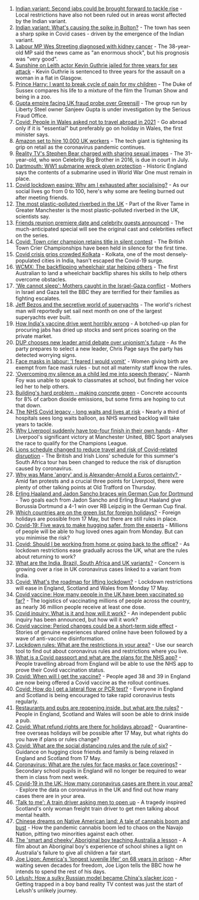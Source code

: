 1. [Indian variant: Second jabs could be brought forward to tackle rise](https://www.bbc.co.uk/news/uk-57109660) - Local restrictions have also not been ruled out in areas worst affected by the Indian variant.
2. [Indian variant: What's causing the spike in Bolton?](https://www.bbc.co.uk/news/health-57094274) - The town has seen a sharp spike in Covid cases - driven by the emergence of the Indian variant.
3. [Labour MP Wes Streeting diagnosed with kidney cancer](https://www.bbc.co.uk/news/uk-politics-57113389) - The 38-year-old MP said the news came as "an enormous shock", but his prognosis was "very good".
4. [Sunshine on Leith actor Kevin Guthrie jailed for three years for sex attack](https://www.bbc.co.uk/news/uk-scotland-glasgow-west-57114209) - Kevin Guthrie is sentenced to three years for the assault on a woman in a flat in Glasgow.
5. [Prince Harry: I want to break cycle of pain for my children](https://www.bbc.co.uk/news/uk-57110267) - The Duke of Sussex compares his life to a mixture of the film the Truman Show and being in a zoo.
6. [Gupta empire facing UK fraud probe over Greensill](https://www.bbc.co.uk/news/business-57114850) - The group run by Liberty Steel owner Sanjeev Gupta is under investigation by the Serious Fraud Office.
7. [Covid: People in Wales asked not to travel abroad in 2021](https://www.bbc.co.uk/news/uk-wales-57102249) - Go abroad only if it is "essential" but preferably go on holiday in Wales, the first minister says.
8. [Amazon set to hire 10,000 UK workers](https://www.bbc.co.uk/news/business-57109282) - The tech giant is tightening its grip on retail as the coronavirus pandemic continues.
9. [Reality TV's Stephen Bear charged with sharing sexual images](https://www.bbc.co.uk/news/uk-england-essex-57113872) - The 31-year-old, who won Celebrity Big Brother in 2016, is due in court in July.
10. [Dartmouth: WW1 submarine wreck given protection](https://www.bbc.co.uk/news/uk-england-devon-57091381) - Historic England says the contents of a submarine used in World War One must remain in place.
11. [Covid lockdown easing: Why am I exhausted after socialising?](https://www.bbc.co.uk/news/newsbeat-57100378) - As our social lives go from 0 to 100, here's why some are feeling burned out after meeting friends.
12. [The most plastic-polluted riverbed in the UK](https://www.bbc.co.uk/news/science-environment-57113470) - Part of the River Tame in Greater Manchester is the most plastic-polluted riverbed in the UK, scientists say.
13. [Friends reunion premiere date and celebrity guests announced](https://www.bbc.co.uk/news/entertainment-arts-57109563) - The much-anticipated special will see the original cast and celebrities reflect on the series.
14. [Covid: Town crier champion retains title in silent contest](https://www.bbc.co.uk/news/uk-england-dorset-57113747) - The British Town Crier Championships have been held in silence for the first time.
15. [Covid crisis grips crowded Kolkata](https://www.bbc.co.uk/news/world-asia-india-57106648) - Kolkata, one of the most densely-populated cities in India, hasn't escaped the Covid-19 surge.
16. [WCMX: The backflipping wheelchair star helping others](https://www.bbc.co.uk/news/world-australia-57096337) - The first Australian to land a wheelchair backflip shares his skills to help others overcome obstacles.
17. ['We cannot sleep': Mothers caught in the Israel-Gaza conflict](https://www.bbc.co.uk/news/world-middle-east-57105473) - Mothers in Israel and Gaza tell the BBC they are terrified for their families as fighting escalates.
18. [Jeff Bezos and the secretive world of superyachts](https://www.bbc.co.uk/news/world-us-canada-57079327) - The world's richest man will reportedly set sail next month on one of the largest superyachts ever built.
19. [How India's vaccine drive went horribly wrong](https://www.bbc.co.uk/news/world-asia-india-57007004) - A botched-up plan for procuring jabs has dried up stocks and sent prices soaring on the private market.
20. [DUP chooses new leader amid debate over unionism's future](https://www.bbc.co.uk/news/uk-northern-ireland-57108419) - As the party prepares to select a new leader, Chris Page says the party has detected worrying signs.
21. [Face masks in labour: 'I feared I would vomit'](https://www.bbc.co.uk/news/health-57021736) - Women giving birth are exempt from face mask rules - but not all maternity staff know the rules.
22. ['Overcoming my silence as a child led me into speech therapy'](https://www.bbc.co.uk/news/uk-england-merseyside-57062085) - Niamh Foy was unable to speak to classmates at school, but finding her voice led her to help others.
23. [Building's hard problem - making concrete green](https://www.bbc.co.uk/news/business-56716859) - Concrete accounts for 8% of carbon dioxide emissions, but some firms are hoping to cut that down.
24. [The NHS Covid legacy - long waits and lives at risk](https://www.bbc.co.uk/news/health-57092797) - Nearly a third of hospitals sees long waits balloon, as NHS warned backlog will take years to tackle.
25. [Why Liverpool suddenly have top-four finish in their own hands](https://www.bbc.co.uk/sport/football/57049608) - After Liverpool's significant victory at Manchester United, BBC Sport analyses the race to qualify for the Champions League.
26. [Lions schedule changed to reduce travel and risk of Covid-related disruption](https://www.bbc.co.uk/sport/rugby-union/56863104) - The British and Irish Lions' schedule for this summer's South Africa tour has been changed to reduce the risk of disruption caused by coronavirus.
27. [Why was Mane 'angry' and is Alexander-Arnold a Euros certainty? ](https://www.bbc.co.uk/sport/football/57105959) - Amid fan protests and a crucial three points for Liverpool, there were plenty of other talking points at Old Trafford on Thursday.
28. [Erling Haaland and Jadon Sancho braces win German Cup for Dortmund](https://www.bbc.co.uk/sport/av/football/57110107) - Two goals each from Jadon Sancho and Erling Braut Haaland give Borussia Dortmund a 4-1 win over RB Leipzig in the German Cup final.
29. [Which countries are on the green list for foreign holidays?](https://www.bbc.co.uk/news/explainers-52544307) - Foreign holidays are possible from 17 May, but there are still rules in place.
30. [Covid-19: Five ways to make hugging safer, from the experts](https://www.bbc.co.uk/news/uk-57083571) - Millions of people will be able to hug loved ones again from Monday. But can you minimise the risk?
31. [Covid: Should I be working from home or going back to the office?](https://www.bbc.co.uk/news/business-52567567) - As lockdown restrictions ease gradually across the UK, what are the rules about returning to work?
32. [What are the India, Brazil, South Africa and UK variants?](https://www.bbc.co.uk/news/health-55659820) - Concern is growing over a rise in UK coronavirus cases linked to a variant from India.
33. [Covid: What's the roadmap for lifting lockdown?](https://www.bbc.co.uk/news/explainers-52530518) - Lockdown restrictions will ease in England, Scotland and Wales from Monday 17 May.
34. [Covid vaccine: How many people in the UK have been vaccinated so far?](https://www.bbc.co.uk/news/health-55274833) - The logistics of vaccinating millions of people across the country, as nearly 36 million people receive at least one dose.
35. [Covid inquiry: What is it and how will it work?](https://www.bbc.co.uk/news/explainers-57085964) - An independent public inquiry has been announced, but how will it work?
36. [Covid vaccine: Period changes could be a short-term side effect](https://www.bbc.co.uk/news/health-56901353) - Stories of genuine experiences shared online have been followed by a wave of anti-vaccine disinformation.
37. [Lockdown rules: What are the restrictions in your area?](https://www.bbc.co.uk/news/uk-54373904) - Use our search tool to find out about coronavirus rules and restrictions where you live.
38. [What is a Covid passport and what are the plans for the NHS app?](https://www.bbc.co.uk/news/explainers-55718553) - People travelling abroad from England will be able to use the NHS app to prove their Covid vaccination status.
39. [Covid: When will I get the vaccine?](https://www.bbc.co.uk/news/health-55045639) - People aged 38 and 39 in England are now being offered a Covid vaccine as the rollout continues.
40. [Covid: How do I get a lateral flow or PCR test?](https://www.bbc.co.uk/news/health-51943612) - Everyone in England and Scotland is being encouraged to take rapid coronavirus tests regularly.
41. [Restaurants and pubs are reopening inside, but what are the rules?](https://www.bbc.co.uk/news/business-52977388) - People in England, Scotland and Wales will soon be able to drink inside a pub.
42. [Covid: What refund rights are there for holidays abroad?](https://www.bbc.co.uk/news/business-51615412) - Quarantine-free overseas holidays will be possible after 17 May, but what rights do you have if plans or rules change?
43. [Covid: What are the social distancing rules and the rule of six?](https://www.bbc.co.uk/news/uk-51506729) - Guidance on hugging close friends and family is being relaxed in England and Scotland from 17 May.
44. [Coronavirus: What are the rules for face masks or face coverings?](https://www.bbc.co.uk/news/health-51205344) - Secondary school pupils in England will no longer be required to wear them in class from next week.
45. [Covid-19 in the UK: How many coronavirus cases are there in your area?](https://www.bbc.co.uk/news/uk-51768274) - Explore the data on coronavirus in the UK and find out how many cases there are in your area.
46. ['Talk to me': A train driver asking men to open up](https://www.bbc.co.uk/news/stories-57060971) - A tragedy inspired Scotland's only woman freight train driver to get men talking about mental health.
47. [Chinese dreams on Native American land: A tale of cannabis boom and bust](https://www.bbc.co.uk/news/world-us-canada-56835897) - How the pandemic cannabis boom led to chaos on the Navajo Nation, pitting two minorities against each other.
48. [The 'smart and cheeky' Aboriginal boy teaching Australia a lesson](https://www.bbc.co.uk/news/stories-56544429) - A film about an Aboriginal boy's experience of school shines a light on Australia's failure to give all children a fair start.
49. [Joe Ligon: America's 'longest juvenile lifer' on 68 years in prison](https://www.bbc.co.uk/news/world-us-canada-57022924) - After waiting seven decades for freedom, Joe Ligon tells the BBC how he intends to spend the rest of his days.
50. [Lelush: How a sulky Russian model became China's slacker icon](https://www.bbc.co.uk/news/world-asia-china-56967923) - Getting trapped in a boy band reality TV contest was just the start of Lelush's unlikely journey.

